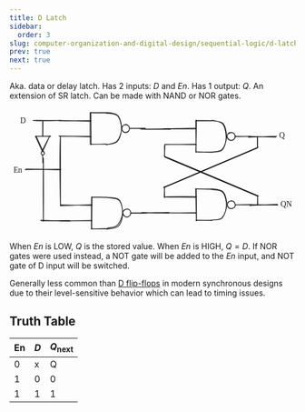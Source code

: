 ```yaml
---
title: D Latch
sidebar:
  order: 3
slug: computer-organization-and-digital-design/sequential-logic/d-latch
prev: true
next: true
---
```


Aka. data or delay latch. Has 2 inputs: $D$ and $En$. Has 1 output: $Q$. An
extension of SR latch. Can be made with NAND or NOR gates.

<svg version="1.1" xmlns="http://www.w3.org/2000/svg" viewBox="0 0 729.1837019465129 317.73425961881867" width="729.1837019465129" height="317.73425961881867" class="mx-auto">
<g stroke-linecap="round"><g transform="translate(395.1496406220617 226.71267422673395) rotate(0 0 -13.327599048409411)"><path d="M-0.49 0.28 C-0.41 -4.34, 0.24 -22.72, 0.27 -27.18 M0.26 -0.05 C0.31 -4.39, -0.12 -22.18, -0.03 -26.75" stroke="currentColor" stroke-width="2" fill="none"></path></g></g><mask></mask><g stroke-linecap="round"><g transform="translate(609.6770260188064 72.68068593861813) rotate(0 35.02059703542932 0)"><path d="M0.58 -1.15 C12.32 -1.19, 57.76 0.26, 69.34 0.36 M-0.57 0.87 C11.65 0.39, 60.04 -1.51, 71.69 -1.57" stroke="currentColor" stroke-width="2" fill="none"></path></g></g><mask></mask><g stroke-linecap="round"><g transform="translate(336.7218462218066 265.6788728725476) rotate(0 35.02059703542932 0)"><path d="M-0.7 0.36 C10.88 0.46, 58.29 -0.57, 70.06 -0.53 M1.13 -0.5 C12.51 -0.14, 57.79 0.88, 69.12 0.73" stroke="currentColor" stroke-width="2" fill="none"></path></g></g><mask></mask><g stroke-linecap="round"><g transform="translate(614.3641992330572 245.50543043936136) rotate(0 35.02059703542932 0)"><path d="M0.01 -0.53 C11.78 -0.49, 58.38 0.5, 69.92 0.61 M-1.44 1.81 C10.23 1.46, 56.71 -1.15, 68.91 -1.2" stroke="currentColor" stroke-width="2" fill="none"></path></g></g><mask></mask><g stroke-linecap="round"><g transform="translate(335.95724699039874 52.69788879338989) rotate(0 36.02059703542932 -0.5)"><path d="M-0.12 0.61 C11.75 0.55, 59.15 -0.5, 71.27 -0.86 M-1.64 -0.12 C10.61 0.09, 61.29 0.82, 73.58 0.75" stroke="currentColor" stroke-width="2" fill="none"></path></g></g><mask></mask><g stroke-linecap="round"><g transform="translate(40.957246990398744 155.6978887933899) rotate(0 44.59632922516391 0)"><path d="M-0.77 0.14 C14.2 -0.06, 74.71 -0.74, 89.73 -0.58 M1.02 -0.84 C15.9 -0.94, 74.45 0.63, 89.06 0.65" stroke="currentColor" stroke-width="2" fill="none"></path></g></g><mask></mask><g stroke-linecap="round"><g transform="translate(80.95724699039874 286.6978887933899) rotate(0 36.02059703542932 -0.5)"><path d="M-0.14 -0.38 C11.61 -0.57, 59.25 -1.15, 71.36 -1.2 M-1.67 -1.62 C10.4 -1.62, 61.44 0.43, 73.72 0.24" stroke="currentColor" stroke-width="2" fill="none"></path></g></g><mask></mask><g stroke-linecap="round"><g transform="translate(632.2314244084223 99.84848399883754) rotate(0 0 -13.970499359506334)"><path d="M0.24 -0.27 C0.31 -4.85, 0.16 -22.87, 0.07 -27.46 M-0.29 0.78 C-0.26 -3.95, -0.51 -23.53, -0.33 -28.18" stroke="currentColor" stroke-width="2" fill="none"></path></g></g><mask></mask><g stroke-linecap="round"><g transform="translate(394.124440695261 200.57007609331572) rotate(0 119.17949149058427 -49.978496431535405)"><path d="M0.15 1.05 C39.66 -15.46, 197.84 -82.91, 237.61 -99.63 M-1.24 0.55 C38.62 -16.28, 200.02 -84.62, 239.93 -101.59" stroke="currentColor" stroke-width="2" fill="none"></path></g></g><mask></mask><g stroke-linecap="round"><g transform="translate(632.5527659134045 245.81502833875152) rotate(0 0 -11.475741588745905)"><path d="M-0.34 0.15 C-0.32 -3.71, 0.18 -18.82, 0.19 -22.64 M0.48 -0.25 C0.44 -4.03, 0.07 -19.8, -0.14 -23.45" stroke="currentColor" stroke-width="2" fill="none"></path></g></g><mask></mask><g stroke-linecap="round"><g transform="translate(395.47098212704395 122.65455303018166) rotate(0 0 -13.970499359506334)"><path d="M0.19 0.31 C0.2 -4.35, -0.32 -23.12, -0.3 -27.79 M-0.38 -0.01 C-0.16 -4.85, 0.7 -23.91, 0.78 -28.67" stroke="currentColor" stroke-width="2" fill="none"></path></g></g><mask></mask><g stroke-linecap="round"><g transform="translate(633.5779658402053 223.3761451246603) rotate(0 -119.17949149058427 -49.978496431535405)"><path d="M-0.66 0.34 C-40.35 -16.34, -198.1 -82.6, -237.75 -99.39 M1.2 -0.53 C-38.64 -17.63, -198.28 -84.74, -238.38 -101.21" stroke="currentColor" stroke-width="2" fill="none"></path></g></g><mask></mask><g transform="translate(10 145.2059203036922) rotate(0 12.329986572265625 12.5)"><text x="0" y="17.619999999999997" font-family="Excalifont, Xiaolai, Segoe UI Emoji" font-size="20px" fill="currentColor" text-anchor="start" style="white-space: pre;" direction="ltr" dominant-baseline="alphabetic">En</text></g><g transform="translate(27.156678017465993 19.525660415525408) rotate(0 7.799995422363281 12.5)"><text x="0" y="17.619999999999997" font-family="Excalifont, Xiaolai, Segoe UI Emoji" font-size="20px" fill="currentColor" text-anchor="start" style="white-space: pre;" direction="ltr" dominant-baseline="alphabetic">D</text></g><g transform="translate(687.6585443456211 57.310989983025365) rotate(0 7.67999267578125 12.5)"><text x="0" y="17.619999999999997" font-family="Excalifont, Xiaolai, Segoe UI Emoji" font-size="20px" fill="currentColor" text-anchor="start" style="white-space: pre;" direction="ltr" dominant-baseline="alphabetic">Q</text></g><g transform="translate(691.183732464091 232.28619716095113) rotate(0 13.999984741210938 12.5)"><text x="0" y="17.619999999999997" font-family="Excalifont, Xiaolai, Segoe UI Emoji" font-size="20px" fill="currentColor" text-anchor="start" style="white-space: pre;" direction="ltr" dominant-baseline="alphabetic">QN</text></g><g stroke-linecap="round"><g stroke-opacity="0.9" fill-opacity="0.9" transform="translate(575.1696573281974 71.40934521508393) rotate(0 20.183660333806756 0)"><path d="M0.38 -0.36 C7.04 -0.37, 33.71 0.33, 40.35 0.46 M-0.09 0.64 C6.46 0.72, 33.26 -0.09, 39.9 -0.28" stroke="currentColor" stroke-width="2" fill="none"></path></g></g><mask></mask><g stroke-linecap="round"><g stroke-opacity="0.9" fill-opacity="0.9" transform="translate(395.53697799581096 51.40934521508393) rotate(0 40 0)"><path d="M-0.05 0.99 C13.08 1.26, 66.4 1.04, 79.62 0.82 M-1.53 0.47 C11.34 0.47, 64.58 -0.94, 78.47 -0.87" stroke="currentColor" stroke-width="2" fill="none"></path></g></g><mask></mask><g stroke-linecap="round"><g stroke-opacity="0.9" fill-opacity="0.9" transform="translate(395.53697799581096 91.40934521508393) rotate(0 40 0)"><path d="M-0.38 0.82 C12.84 0.6, 65.85 -0.02, 79.28 -0.31 M1.62 0.2 C15.23 0.08, 68.62 1.11, 81.61 1.06" stroke="currentColor" stroke-width="2" fill="none"></path></g></g><mask></mask><g stroke-linecap="round"><g stroke-opacity="0.9" fill-opacity="0.9" transform="translate(475.53697799581096 31.40934521508393) rotate(0 0 40)"><path d="M-0.72 -0.31 C-0.62 12.74, 0.14 65.77, 0.21 79.1 M1.1 -1.52 C1.09 11.58, -0.24 66.44, -0.63 80.17" stroke="currentColor" stroke-width="2" fill="none"></path></g></g><mask></mask><g stroke-linecap="round"><g stroke-opacity="0.9" fill-opacity="0.9" transform="translate(475.53697799581096 31.40934521508393) rotate(0 20 0)"><path d="M0.1 -0.41 C6.79 -0.41, 33.24 -0.2, 39.85 -0.14 M-0.52 0.57 C6.12 0.66, 32.71 0.5, 39.34 0.49" stroke="currentColor" stroke-width="2" fill="none"></path></g></g><mask></mask><g stroke-linecap="round"><g stroke-opacity="0.9" fill-opacity="0.9" transform="translate(475.53697799581096 111.40934521508393) rotate(0 20 0)"><path d="M-0.15 -0.14 C6.46 -0.07, 33.06 -0.02, 39.75 -0.04 M0.77 -0.68 C7.28 -0.5, 32.71 0.49, 39.19 0.64" stroke="currentColor" stroke-width="2" fill="none"></path></g></g><mask></mask><g stroke-linecap="round"><g stroke-opacity="0.9" fill-opacity="0.9" transform="translate(515.536977995811 31.40934521508393) rotate(0 19.10876105813429 40)"><path d="M-0.54 -0.08 C4.35 1.18, 22.61 0.35, 29 7.3 C35.38 14.26, 38.17 30.68, 37.77 41.65 C37.38 52.63, 32.8 66.78, 26.64 73.16 C20.48 79.54, 5.4 78.84, 0.81 79.94 M1.37 -1.17 C6.14 0.27, 22.18 1.16, 28.08 8.54 C33.98 15.91, 36.98 32.09, 36.77 43.07 C36.56 54.06, 32.98 68.24, 26.82 74.44 C20.65 80.64, 4.23 79.6, -0.24 80.3" stroke="currentColor" stroke-width="2" fill="none"></path></g></g><mask></mask><g stroke-opacity="0.9" fill-opacity="0.9" stroke-linecap="round" transform="translate(555.1696573281974 61.40934521508393) rotate(0 10 10)"><path d="M9.21 0.38 C11.21 0.01, 13.94 0.29, 15.66 1.4 C17.39 2.51, 18.99 4.88, 19.55 7.05 C20.1 9.22, 19.86 12.37, 19.02 14.44 C18.18 16.51, 16.51 18.56, 14.5 19.48 C12.5 20.4, 9.17 20.51, 6.98 19.96 C4.8 19.41, 2.64 17.89, 1.41 16.15 C0.18 14.42, -0.57 11.64, -0.38 9.53 C-0.19 7.41, 0.89 5, 2.56 3.46 C4.23 1.93, 8.51 0.86, 9.62 0.32 C10.73 -0.22, 9.25 0.07, 9.21 0.23 M13.13 0.46 C15.11 0.85, 17.31 2.99, 18.57 4.76 C19.82 6.53, 21.01 8.94, 20.68 11.08 C20.34 13.22, 18.16 16.1, 16.56 17.58 C14.95 19.06, 12.98 19.9, 11.05 19.98 C9.11 20.07, 6.7 19.32, 4.94 18.08 C3.18 16.85, 1.18 14.7, 0.49 12.58 C-0.2 10.45, 0.01 7.37, 0.82 5.34 C1.62 3.3, 3.43 1.27, 5.35 0.37 C7.26 -0.53, 11.21 -0.09, 12.28 -0.06 C13.36 -0.03, 11.82 0.42, 11.79 0.56" stroke="currentColor" stroke-width="2" fill="none"></path></g><g stroke-linecap="round"><g stroke-opacity="0.9" fill-opacity="0.9" transform="translate(306.16965732819745 51.40934521508393) rotate(0 20.18366033380687 0)"><path d="M-0.2 0.09 C6.51 0.16, 33.48 0.17, 40.31 0.15 M0.69 -0.34 C7.33 -0.42, 33.2 -0.89, 39.84 -0.74" stroke="currentColor" stroke-width="2" fill="none"></path></g></g><mask></mask><g stroke-linecap="round"><g stroke-opacity="0.9" fill-opacity="0.9" transform="translate(126.53697799581096 31.40934521508393) rotate(0 40 0)"><path d="M-0.13 0.33 C13.41 0.29, 67.6 0.03, 80.81 -0.06 M-1.66 -0.54 C11.83 -0.4, 66.42 1.19, 80.29 1.44" stroke="currentColor" stroke-width="2" fill="none"></path></g></g><mask></mask><g stroke-linecap="round"><g stroke-opacity="0.9" fill-opacity="0.9" transform="translate(126.53697799581096 71.40934521508393) rotate(0 40 0)"><path d="M0.81 -0.06 C14.01 -0.16, 66.02 -0.22, 79.09 -0.24 M-0.23 -1.14 C13.36 -1.08, 67.66 0.81, 81.33 1.17" stroke="currentColor" stroke-width="2" fill="none"></path></g></g><mask></mask><g stroke-linecap="round"><g stroke-opacity="0.9" fill-opacity="0.9" transform="translate(206.53697799581096 11.409345215083931) rotate(0 0 40)"><path d="M-0.91 -0.24 C-1.17 13.08, -1 66.37, -0.74 79.84 M0.82 -1.41 C0.87 12.1, 1.68 67.97, 1.58 81.29" stroke="currentColor" stroke-width="2" fill="none"></path></g></g><mask></mask><g stroke-linecap="round"><g stroke-opacity="0.9" fill-opacity="0.9" transform="translate(206.53697799581096 11.409345215083931) rotate(0 20 0)"><path d="M-0.34 -0.07 C6.44 -0.02, 33.48 0.32, 40.29 0.25 M0.48 -0.59 C7.26 -0.68, 33.35 -0.65, 40 -0.59" stroke="currentColor" stroke-width="2" fill="none"></path></g></g><mask></mask><g stroke-linecap="round"><g stroke-opacity="0.9" fill-opacity="0.9" transform="translate(206.53697799581096 91.40934521508393) rotate(0 20 0)"><path d="M0.29 0.25 C7.09 0.17, 33.81 -0.41, 40.48 -0.53 M-0.23 -0.1 C6.57 -0.12, 33.57 -0.1, 40.3 -0.1" stroke="currentColor" stroke-width="2" fill="none"></path></g></g><mask></mask><g stroke-linecap="round"><g stroke-opacity="0.9" fill-opacity="0.9" transform="translate(246.53697799581096 11.409345215083931) rotate(0 19.10876105813429 40)"><path d="M1.06 -1.15 C5.89 -0.1, 23.29 -0.09, 29.64 6.85 C35.98 13.78, 39.45 29.6, 39.11 40.47 C38.77 51.33, 33.93 65.35, 27.61 72.04 C21.28 78.73, 5.66 79.47, 1.18 80.61 M0.15 0.86 C4.83 1.98, 22.61 1.11, 29.05 7.84 C35.5 14.58, 38.94 30.45, 38.82 41.26 C38.69 52.08, 34.7 66.05, 28.29 72.73 C21.87 79.41, 5.24 79.96, 0.34 81.33" stroke="currentColor" stroke-width="2" fill="none"></path></g></g><mask></mask><g stroke-opacity="0.9" fill-opacity="0.9" stroke-linecap="round" transform="translate(286.16965732819745 41.40934521508393) rotate(0 10 10)"><path d="M11.52 0.67 C13.66 0.91, 16.66 2.39, 17.99 3.97 C19.33 5.55, 19.62 8.01, 19.54 10.15 C19.47 12.28, 18.76 15.07, 17.52 16.76 C16.29 18.45, 14.16 19.89, 12.11 20.28 C10.06 20.66, 7.14 20.16, 5.23 19.05 C3.32 17.94, 1.36 15.63, 0.67 13.61 C-0.03 11.59, 0.27 9.06, 1.05 6.94 C1.83 4.81, 3.43 1.99, 5.34 0.87 C7.24 -0.24, 11.32 0.25, 12.47 0.24 C13.63 0.23, 12.38 0.66, 12.25 0.83 M9.21 -0.62 C11.22 -0.81, 14.23 0.26, 15.88 1.67 C17.53 3.08, 18.66 5.78, 19.14 7.85 C19.62 9.91, 19.63 12.26, 18.76 14.04 C17.9 15.82, 15.92 17.64, 13.97 18.55 C12.02 19.45, 9.11 20.08, 7.06 19.48 C5.01 18.87, 2.74 16.8, 1.67 14.91 C0.6 13.03, 0.48 10.15, 0.64 8.16 C0.8 6.18, 1.04 4.38, 2.62 2.99 C4.2 1.59, 8.97 0.18, 10.12 -0.2 C11.27 -0.59, 9.68 0.43, 9.52 0.68" stroke="currentColor" stroke-width="2" fill="none"></path></g><g stroke-linecap="round"><g stroke-opacity="0.9" fill-opacity="0.9" transform="translate(309.16965732819745 266.40934521508393) rotate(0 20.18366033380687 0)"><path d="M0.41 -0.46 C7.15 -0.44, 34 -0.49, 40.75 -0.36 M-0.04 0.5 C6.63 0.62, 33.7 0.34, 40.51 0.15" stroke="currentColor" stroke-width="2" fill="none"></path></g></g><mask></mask><g stroke-linecap="round"><g stroke-opacity="0.9" fill-opacity="0.9" transform="translate(129.53697799581096 246.40934521508393) rotate(0 40 0)"><path d="M0.83 -0.79 C14.21 -0.52, 67.87 0.66, 81.18 0.61 M-0.19 1.41 C13.06 1.41, 67.44 -0.89, 80.86 -1.19" stroke="currentColor" stroke-width="2" fill="none"></path></g></g><mask></mask><g stroke-linecap="round"><g stroke-opacity="0.9" fill-opacity="0.9" transform="translate(129.53697799581096 286.40934521508393) rotate(0 40 0)"><path d="M1.18 0.61 C14.5 0.56, 67.58 -0.97, 80.73 -1.09 M0.35 -0.11 C13.5 0.02, 67 -0.33, 80.16 -0.13" stroke="currentColor" stroke-width="2" fill="none"></path></g></g><mask></mask><g stroke-linecap="round"><g stroke-opacity="0.9" fill-opacity="0.9" transform="translate(209.53697799581096 226.40934521508393) rotate(0 0 40)"><path d="M0.73 -1.09 C0.54 12.12, 0.08 66.15, 0.06 79.86 M-0.35 0.95 C-0.8 14.29, -0.93 68.24, -0.86 81.32" stroke="currentColor" stroke-width="2" fill="none"></path></g></g><mask></mask><g stroke-linecap="round"><g stroke-opacity="0.9" fill-opacity="0.9" transform="translate(209.53697799581096 226.40934521508393) rotate(0 20 0)"><path d="M0.03 -0.06 C6.68 0.11, 33.52 0.47, 40.26 0.55 M-0.62 -0.57 C5.95 -0.49, 33.14 -0.15, 39.96 -0.14" stroke="currentColor" stroke-width="2" fill="none"></path></g></g><mask></mask><g stroke-linecap="round"><g stroke-opacity="0.9" fill-opacity="0.9" transform="translate(209.53697799581096 306.40934521508393) rotate(0 20 0)"><path d="M0.26 0.55 C7 0.62, 33.74 0.44, 40.45 0.37 M-0.27 0.35 C6.43 0.27, 33.47 -0.48, 40.25 -0.41" stroke="currentColor" stroke-width="2" fill="none"></path></g></g><mask></mask><g stroke-linecap="round"><g stroke-opacity="0.9" fill-opacity="0.9" transform="translate(249.53697799581096 226.40934521508393) rotate(0 19.10876105813429 40)"><path d="M0.98 0.8 C5.89 1.96, 23.71 1.19, 30.03 8.13 C36.36 15.06, 39.3 31.56, 38.95 42.43 C38.59 53.31, 34.55 66.96, 27.9 73.39 C21.24 79.81, 3.66 79.86, -0.98 80.98 M0.03 0.18 C4.83 1.45, 23.24 -0.6, 29.66 6.13 C36.08 12.87, 39.33 29.77, 38.56 40.6 C37.8 51.43, 31.39 64.85, 25.07 71.12 C18.76 77.39, 4.63 76.9, 0.7 78.22" stroke="currentColor" stroke-width="2" fill="none"></path></g></g><mask></mask><g stroke-opacity="0.9" fill-opacity="0.9" stroke-linecap="round" transform="translate(289.16965732819745 256.40934521508393) rotate(0 10 10)"><path d="M11.74 -0.29 C13.78 -0.18, 16.54 1.68, 17.92 3.42 C19.3 5.16, 20.06 7.99, 20.02 10.15 C19.98 12.3, 19.04 14.72, 17.68 16.33 C16.32 17.93, 14 19.39, 11.86 19.76 C9.72 20.14, 6.76 19.61, 4.82 18.57 C2.89 17.53, 1.02 15.55, 0.26 13.52 C-0.49 11.49, -0.48 8.41, 0.28 6.38 C1.05 4.36, 2.94 2.39, 4.84 1.37 C6.75 0.35, 10.51 0.42, 11.73 0.28 C12.95 0.15, 12.13 0.4, 12.15 0.56 M7.75 0.46 C9.75 0.06, 13.73 0.06, 15.68 1.17 C17.62 2.28, 18.87 5.02, 19.42 7.12 C19.97 9.23, 19.8 11.76, 18.98 13.77 C18.16 15.79, 16.24 18.12, 14.5 19.23 C12.75 20.33, 10.45 20.89, 8.53 20.41 C6.61 19.94, 4.41 18.25, 2.97 16.38 C1.53 14.51, -0.04 11.28, -0.1 9.2 C-0.16 7.11, 1.19 5.39, 2.63 3.86 C4.07 2.34, 7.6 0.55, 8.55 0.03 C9.5 -0.49, 8.24 0.5, 8.32 0.74" stroke="currentColor" stroke-width="2" fill="none"></path></g><g stroke-linecap="round"><g stroke-opacity="0.9" fill-opacity="0.9" transform="translate(575.6628607174471 245.38951095742482) rotate(0 20.183660333806984 0)"><path d="M0.33 0.44 C7.06 0.47, 34.29 0.25, 40.88 0.25 M-0.16 0.2 C6.5 0.05, 33.86 -0.48, 40.72 -0.58" stroke="currentColor" stroke-width="2" fill="none"></path></g></g><mask></mask><g stroke-linecap="round"><g stroke-opacity="0.9" fill-opacity="0.9" transform="translate(396.03018138506104 225.38951095742482) rotate(0 40 0)"><path d="M1.12 0.55 C14.17 0.55, 65.87 1.06, 79.02 0.98 M0.26 -0.2 C13.61 -0.61, 68.04 -0.9, 81.22 -0.64" stroke="currentColor" stroke-width="2" fill="none"></path></g></g><mask></mask><g stroke-linecap="round"><g stroke-opacity="0.9" fill-opacity="0.9" transform="translate(396.03018138506104 265.3895109574248) rotate(0 40 0)"><path d="M-0.98 0.98 C12.18 0.89, 66.41 0.27, 80.06 0.05 M0.71 0.44 C13.61 0.52, 65.82 1.55, 79.14 1.62" stroke="currentColor" stroke-width="2" fill="none"></path></g></g><mask></mask><g stroke-linecap="round"><g stroke-opacity="0.9" fill-opacity="0.9" transform="translate(476.0301813850606 205.38951095742482) rotate(0 0 40)"><path d="M0.06 0.05 C0.37 13.17, 0.87 66.41, 0.89 79.7 M-1.37 -0.96 C-1.06 12.25, 0.26 67.42, 0.41 81.08" stroke="currentColor" stroke-width="2" fill="none"></path></g></g><mask></mask><g stroke-linecap="round"><g stroke-opacity="0.9" fill-opacity="0.9" transform="translate(476.0301813850606 205.38951095742482) rotate(0 20 0)"><path d="M0.41 -0.14 C7.08 -0.16, 33.49 -0.06, 40.08 -0.11 M-0.05 -0.68 C6.56 -0.62, 33.09 0.43, 39.69 0.54" stroke="currentColor" stroke-width="2" fill="none"></path></g></g><mask></mask><g stroke-linecap="round"><g stroke-opacity="0.9" fill-opacity="0.9" transform="translate(476.0301813850606 285.3895109574248) rotate(0 20 0)"><path d="M0.08 -0.11 C6.67 -0.15, 33.34 -0.35, 39.95 -0.41 M-0.54 -0.64 C5.94 -0.61, 32.86 -0.01, 39.5 0.08" stroke="currentColor" stroke-width="2" fill="none"></path></g></g><mask></mask><g stroke-linecap="round"><g stroke-opacity="0.9" fill-opacity="0.9" transform="translate(516.0301813850606 205.38951095742482) rotate(0 19.10876105813429 40)"><path d="M-0.1 -0.9 C4.61 0.28, 22.12 -0.09, 28.47 6.87 C34.81 13.83, 38.39 29.87, 37.95 40.88 C37.5 51.89, 32.15 66.55, 25.79 72.93 C19.43 79.31, 4.07 78.15, -0.2 79.14 M-1.61 1.24 C2.89 2.56, 20.82 1.1, 27.26 7.88 C33.71 14.65, 37.33 30.85, 37.04 41.88 C36.75 52.92, 31.99 67.88, 25.52 74.08 C19.05 80.28, 2.2 77.94, -1.78 79.09" stroke="currentColor" stroke-width="2" fill="none"></path></g></g><mask></mask><g stroke-opacity="0.9" fill-opacity="0.9" stroke-linecap="round" transform="translate(555.6628607174471 235.38951095742482) rotate(0 10 10)"><path d="M9.48 -0.07 C11.48 -0.23, 14 0.76, 15.63 2.06 C17.27 3.36, 18.75 5.64, 19.29 7.73 C19.83 9.81, 19.82 12.59, 18.88 14.56 C17.93 16.53, 15.63 18.79, 13.61 19.56 C11.58 20.33, 8.69 19.79, 6.73 19.18 C4.77 18.57, 2.98 17.61, 1.85 15.88 C0.72 14.16, -0.34 11.05, -0.07 8.82 C0.2 6.58, 1.82 3.97, 3.47 2.45 C5.12 0.94, 8.7 0.05, 9.83 -0.28 C10.95 -0.62, 10.16 0.14, 10.19 0.43 M10.27 0.35 C12.35 0.33, 15.07 0.86, 16.66 2.25 C18.25 3.65, 19.38 6.51, 19.8 8.7 C20.22 10.89, 20.19 13.71, 19.18 15.41 C18.17 17.1, 15.78 18.11, 13.75 18.87 C11.72 19.63, 9.18 20.6, 7 19.98 C4.82 19.37, 1.83 17.25, 0.66 15.18 C-0.5 13.11, -0.39 9.75, 0.04 7.56 C0.46 5.38, 1.44 3.31, 3.19 2.09 C4.95 0.88, 9.5 0.57, 10.59 0.29 C11.67 0, 9.78 0.27, 9.69 0.4" stroke="currentColor" stroke-width="2" fill="none"></path></g><g stroke-linecap="round"><g transform="translate(129.7610165518381 70.39465483432264) rotate(0 0 89)"><path d="M0 0 C-2.48 44.61, -1.34 92.14, 0 178 M0 0 C0.26 40.62, 0.34 80.77, 0 178" stroke="currentColor" stroke-width="2" fill="none"></path></g></g><mask></mask><g stroke-linecap="round"><g transform="translate(60.14990544072657 30.894654834322637) rotate(0 36.66666666666663 0)"><path d="M0 0 C20.94 1.6, 45.13 0.46, 73.33 0 M0 0 C23.11 -0.34, 44.61 0.54, 73.33 0" stroke="currentColor" stroke-width="2" fill="none"></path></g></g><mask></mask><g stroke-linecap="round"><g transform="translate(86.26101655183743 126.11687705654458) rotate(0 0 80.55555555555566)"><path d="M0 0 C-0.26 32.89, -0.89 69.2, 0 161.11 M0 0 C0.15 36.52, 0.66 73.84, 0 161.11" stroke="currentColor" stroke-width="2" fill="none"></path></g></g><mask></mask><g stroke-linecap="round"><g stroke-opacity="0.9" fill-opacity="0.9" transform="translate(65.74186543500855 52.23175751405324) rotate(89.99999999999994 19.09975060969373 0)"><path d="M-0.3 -0.49 C5.98 -0.53, 31.22 -0.34, 37.68 -0.19 M0.55 0.45 C6.99 0.47, 32.37 0.55, 38.65 0.41" stroke="currentColor" stroke-width="2" fill="none"></path></g></g><mask></mask><g stroke-linecap="round"><g stroke-opacity="0.9" fill-opacity="0.9" transform="translate(85.20473616245135 52.18900179420575) rotate(89.99999999999994 0 19.09975060969373)"><path d="M-0.52 -0.19 C-0.42 6.33, 0.16 32.27, 0.27 38.64 M0.22 -0.76 C0.29 5.65, 0.03 31.35, -0.03 37.9" stroke="currentColor" stroke-width="2" fill="none"></path></g></g><mask></mask><g stroke-linecap="round"><g stroke-opacity="0.9" fill-opacity="0.9" transform="translate(74.75788344035573 79.94363804617228) rotate(89.99999999999994 19.09975060969373 9.549875304846864)"><path d="M0.58 0.97 C7.19 4.16, 32.1 15.58, 38.53 18.78 M-0.57 0.43 C6 3.84, 31.18 17.15, 37.75 20.15" stroke="currentColor" stroke-width="2" fill="none"></path></g></g><mask></mask><g stroke-linecap="round"><g stroke-opacity="0.9" fill-opacity="0.9" transform="translate(56.66333076460978 100.47591998143912) rotate(89.99999999999994 19.09975060969373 -9.549875304846864)"><path d="M0.33 -0.32 C6.75 -3.49, 32.61 -14.73, 39.11 -18.04 M-0.96 -1.54 C5.33 -5.1, 31.95 -16.63, 38.63 -19.6" stroke="currentColor" stroke-width="2" fill="none"></path></g></g><mask></mask><g stroke-linecap="round"><g stroke-opacity="0.9" fill-opacity="0.9" transform="translate(75.04575268537997 128.7016530250387) rotate(89.99999999999994 9.637571969161968 0)"><path d="M0.42 0.49 C3.69 0.43, 16.7 -0.48, 19.78 -0.49 M-0.04 0.26 C3.2 0.27, 16.27 0.07, 19.61 -0.04" stroke="currentColor" stroke-width="2" fill="none"></path></g></g><mask></mask><g stroke-opacity="0.9" fill-opacity="0.9" stroke-linecap="round" transform="translate(80.52274282723715 109.65496346404166) rotate(89.99999999999994 4.397473377287497 4.397473377287497)"><path d="M4.22 -0.05 C5.08 -0.24, 6.18 0.32, 6.97 0.86 C7.75 1.41, 8.66 2.31, 8.91 3.22 C9.17 4.13, 8.84 5.51, 8.47 6.33 C8.1 7.16, 7.5 7.73, 6.69 8.16 C5.87 8.6, 4.57 9.09, 3.58 8.95 C2.58 8.8, 1.38 8.14, 0.73 7.29 C0.09 6.45, -0.37 4.87, -0.3 3.88 C-0.24 2.9, 0.46 2.02, 1.12 1.4 C1.78 0.78, 3.15 0.41, 3.68 0.18 C4.2 -0.06, 4.16 -0.05, 4.27 -0.02 M5.04 0.5 C5.91 0.61, 6.97 0.84, 7.56 1.33 C8.16 1.83, 8.46 2.57, 8.61 3.49 C8.76 4.4, 8.99 5.98, 8.46 6.82 C7.93 7.66, 6.48 8.27, 5.43 8.53 C4.37 8.8, 2.97 8.71, 2.14 8.4 C1.32 8.09, 0.78 7.47, 0.46 6.68 C0.14 5.89, -0.08 4.65, 0.22 3.66 C0.51 2.67, 1.5 1.29, 2.23 0.74 C2.97 0.19, 4.19 0.51, 4.65 0.36 C5.11 0.21, 4.95 -0.1, 5 -0.16" stroke="currentColor" stroke-width="2" fill="none"></path></g></svg>

When $En$ is LOW, $Q$ is the stored value. When $En$ is HIGH, $Q=D$. If NOR
gates were used instead, a NOT gate will be added to the $En$ input, and NOT
gate of D input will be switched.

Generally less common than
[D flip-flops](/computer-organization-and-digital-design/sequential-logic/d-flip-flop)
in modern synchronous designs due to their level-sensitive behavior which can
lead to timing issues.

## Truth Table

| $\text{En}$ | $D$ | $Q_\text{next}$ |
| ----------- | --- | --------------- |
| 0           | x   | Q               |
| 1           | 0   | 0               |
| 1           | 1   | 1               |
